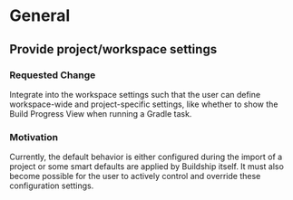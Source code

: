 # General

## Provide project/workspace settings

### Requested Change

Integrate into the workspace settings such that the user can define workspace-wide and project-specific settings, like
whether to show the Build Progress View when running a Gradle task.

### Motivation

Currently, the default behavior is either configured during the import of a project or some smart defaults are applied
by Buildship itself. It must also become possible for the user to actively control and override these configuration settings.
